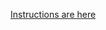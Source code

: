 [Instructions are here](https://github.com/csheldonhess/c4l16-cli-workshop/blob/master/webdev-exercise/instructions.md)
